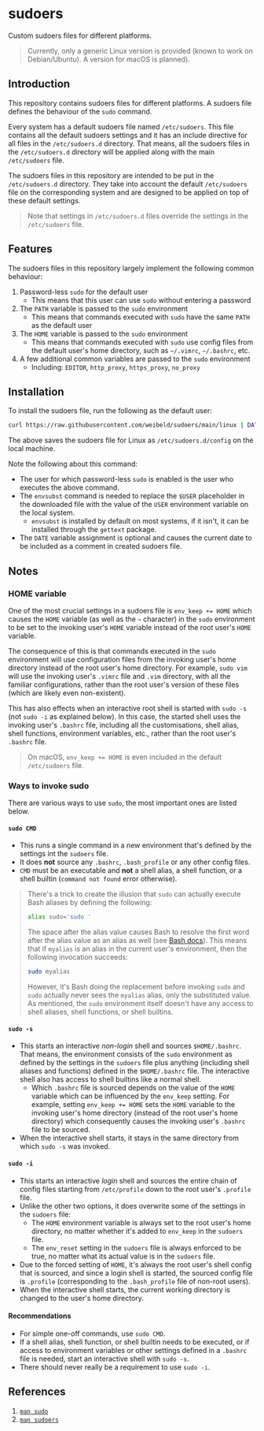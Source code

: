 # sudoers

Custom sudoers files for different platforms.

> Currently, only a generic Linux version is provided (known to work on Debian/Ubuntu). A version for macOS is planned).

## Introduction

This repository contains sudoers files for different platforms. A sudoers file defines the behaviour of the `sudo` command.

Every system has a default sudoers file named `/etc/sudoers`. This file contains all the default sudoers settings and it has an include directive for all files in the `/etc/sudoers.d` directory. That means, all the sudoers files in the `/etc/sudoers.d` directory will be applied along with the main `/etc/sudoers` file.

The sudoers files in this repository are intended to be put in the `/etc/sudoers.d` directory. They take into account the default `/etc/sudoers` file on the corresponding system and are designed to be applied on top of these default settings.

> Note that settings in `/etc/sudoers.d` files override the settings in the `/etc/sudoers` file.

## Features

The sudoers files in this repository largely implement the following common behaviour:

1. Password-less `sudo` for the default user
   - This means that this user can use `sudo` without entering a password
1. The `PATH` variable is passed to the `sudo` environment
   - This means that commands executed with `sudo` have the same `PATH` as the default user
1. The `HOME` variable is passed to the `sudo` environment
   - This means that commands executed with `sudo` use config files from the default user's home directory, such as `~/.vimrc`, `~/.bashrc`, etc.
1. A few additional common variables are passed to the `sudo` environment
   - Including: `EDITOR`, `http_proxy`, `https_proxy`, `no_proxy`

## Installation

To install the sudoers file, run the following as the default user:

```bash
curl https://raw.githubusercontent.com/weibeld/sudoers/main/linux | DATE=$(date -Iseconds) envsubst | sudo tee /etc/sudoers.d/config >/dev/null
```

The above saves the sudoers file for Linux as `/etc/sudoers.d/config` on the local machine.

Note the following about this command:

- The user for which password-less `sudo` is enabled is the user who executes the above command.
- The `envsubst` command is needed to replace the `$USER` placeholder in the downloaded file with the value of the `USER` environment variable on the local system.
  - `envsubst` is installed by default on most systems, if it isn't, it can be installed through the `gettext` package.
- The `DATE` variable assignment is optional and causes the current date to be included as a comment in created sudoers file.

## Notes

### HOME variable

One of the most crucial settings in a sudoers file is `env_keep += HOME` which causes the `HOME` variable (as well as the `~` character) in the `sudo` environment to be set to the invoking user's `HOME` variable instead of the root user's `HOME` variable.

The consequence of this is that commands executed in the `sudo` environment will use configuration files from the invoking user's home directory instead of the root user's home directory. For example, `sudo vim` will use the invoking user's `.vimrc` file and `.vim` directory, with all the familiar configurations, rather than the root user's version of these files (which are likely even non-existent).

This has also effects when an interactive root shell is started with `sudo -s` (not `sudo -i` as explained below). In this case, the started shell uses the invoking user's `.bashrc` file, including all the customisations, shell alias, shell functions, environment variables, etc., rather than the root user's `.bashrc` file.

> On macOS, `env_keep += HOME` is even included in the default `/etc/sudoers` file.

### Ways to invoke sudo

There are various ways to use `sudo`, the most important ones are listed below.

#### `sudo CMD`

- This runs a single command in a new environment that's defined by the settings int the `sudoers` file.
- It does **not** source any `.bashrc`, `.bash_profile` or any other config files.
- `CMD` must be an executable and **not** a shell alias, a shell function, or a shell builtin (`command not found` error otherwise).

> There's a trick to create the illusion that `sudo` can actually execute Bash aliases by defining the following:
>  ```bash
>  alias sudo='sudo '
>  ```
>  The space after the alias value causes Bash to resolve the first word after the alias value as an alias as well (see [Bash docs](https://www.gnu.org/software/bash/manual/bash.html#Aliases)). This means that if `myalias` is an alias in the current user's environment, then the following invocation succeeds:
>  ```bash
>  sudo myalias
>  ```
>  However, it's Bash doing the replacement before invoking `sudo` and `sudo` actually never sees the `myalias` alias, only the substituted value. As mentioned, the `sudo` environment itself doesn't have any access to shell aliases, shell functions, or shell builtins.


#### `sudo -s`

 - This starts an interactive _non-login_ shell and sources `$HOME/.bashrc`. That means, the environment consists of the `sudo` environment as defined by the settings in the `sudoers` file plus anything (including shell aliases and functions) defined in the `$HOME/.bashrc` file. The interactive shell also has access to shell builtins like a normal shell.
   - Which `.bashrc` file is sourced depends on the value of the `HOME` variable which can be influenced by the `env_keep` setting. For example, setting `env_keep += HOME` sets the `HOME` variable to the invoking user's home directory (instead of the root user's home directory) which consequently causes the invoking user's `.bashrc` file to be sourced.
 - When the interactive shell starts, it stays in the same directory from which `sudo -s` was invoked.

#### `sudo -i`

- This starts an interactive _login_ shell and sources the entire chain of config files starting from `/etc/profile` down to the root user's `.profile` file.
- Unlike the other two options, it does overwrite some of the settings in the `sudoers` file:
  - The `HOME` environment variable is always set to the root user's home directory, no matter whether it's added to `env_keep` in the `sudoers` file.
  - The `env_reset` setting in the `sudoers` file is always enforced to be true, no matter what its actual value is in the `sudoers` file.
- Due to the forced setting of `HOME`, it's always the root user's shell config that is sourced, and since a login shell is started, the sourced config file is `.profile` (corresponding to the `.bash_profile` file of non-root users).
- When the interactive shell starts, the current working directory is changed to the user's home directory.

#### Recommendations

- For simple one-off commands, use `sudo CMD`.
- If a shell alias, shell function, or shell builtin needs to be executed, or if access to environment variables or other settings defined in a `.bashrc` file is needed, start an interactive shell with `sudo -s`.
- There should never really be a requirement to use `sudo -i`.

## References

1. [`man sudo`](https://linux.die.net/man/8/sudo)
1. [`man sudoers`](https://linux.die.net/man/5/sudoers)
